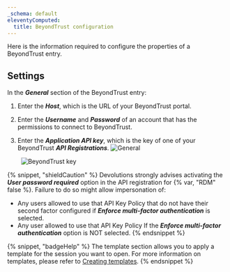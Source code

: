 ```yaml
---
_schema: default
eleventyComputed:
  title: BeyondTrust configuration
---
```

Here is the information required to configure the properties of a BeyondTrust entry.

## Settings

In the ***General*** section of the BeyondTrust entry:

1. Enter the ***Host***, which is the URL of your BeyondTrust portal.
2. Enter the ***Username*** and ***Password*** of an account that has the permissions to connect to BeyondTrust.
3. Enter the ***Application API key***, which is the key of one of your BeyondTrust ***API Registrations***. ![General](https://cdnweb.devolutions.net/docs/RDMW4107_2024_2.png "General")

   &nbsp;
   ![BeyondTrust key](https://cdnweb.devolutions.net/docs/INTERFACE4053.png "BeyondTrust key")
   
{% snippet, "shieldCaution" %}
Devolutions strongly advises activating the ***User password required*** option in the API registration for {% var, "RDM" false %}. Failure to do so might allow impersonation of:
* Any users allowed to use that API Key Policy that do not have their second factor configured if ***Enforce multi-factor authentication*** is selected.
* Any user allowed to use that API Key Policy If the ***Enforce multi-factor authentication*** option is NOT selected.
{% endsnippet %}

{% snippet, "badgeHelp" %}
The template section allows you to apply a template for the session you want to open. For more information on templates, please refer to [Creating templates](https://docs.devolutions.net/rdm/windows/commands/file/templates/creating-templates).
{% endsnippet %}